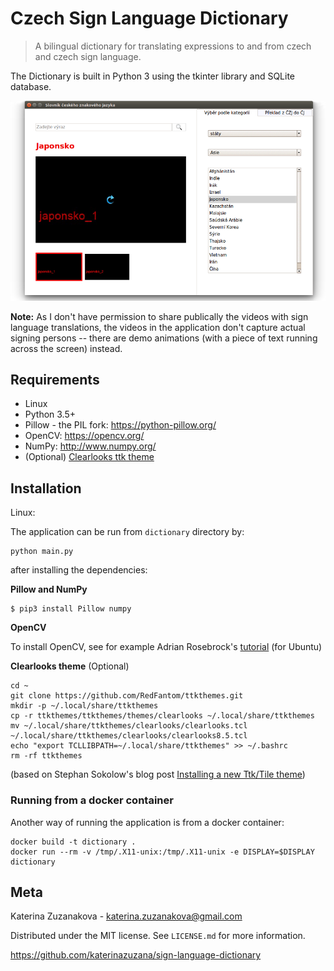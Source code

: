 # Czech Sign Language Dictionary

> A bilingual dictionary for translating expressions to and from czech and czech sign language.

The Dictionary is built in Python 3 using the tkinter library and SQLite database.



![screenshot](screenshot.png)

**Note:** As I don't have permission to share publically the videos with sign language translations, the videos in the application don't capture actual signing persons -- there are demo animations (with a piece of text running across the screen) instead.

## Requirements

* Linux
* Python 3.5+
* Pillow - the PIL fork: https://python-pillow.org/
* OpenCV: https://opencv.org/
* NumPy: http://www.numpy.org/
* (Optional) [Clearlooks ttk theme](https://github.com/RedFantom/ttkthemes/tree/master/ttkthemes/themes/clearlooks)

## Installation

Linux:

The application can be run from `dictionary` directory by:
```
python main.py
```
after installing the dependencies:

**Pillow and NumPy**

```
$ pip3 install Pillow numpy
```
**OpenCV**

To install OpenCV, see for example Adrian Rosebrock's [tutorial](https://www.pyimagesearch.com/2016/10/24/ubuntu-16-04-how-to-install-opencv/) (for Ubuntu)

**Clearlooks theme** (Optional)
```
cd ~
git clone https://github.com/RedFantom/ttkthemes.git
mkdir -p ~/.local/share/ttkthemes
cp -r ttkthemes/ttkthemes/themes/clearlooks ~/.local/share/ttkthemes
mv ~/.local/share/ttkthemes/clearlooks/clearlooks.tcl ~/.local/share/ttkthemes/clearlooks/clearlooks8.5.tcl
echo "export TCLLIBPATH=~/.local/share/ttkthemes" >> ~/.bashrc
rm -rf ttkthemes
```
(based on Stephan Sokolow's blog post [Installing a new Ttk/Tile theme](http://blog.ssokolow.com/archives/2011/10/01/installing-a-new-ttktile-theme/))

### Running from a docker container

Another way of running the application is from a docker container:
```
docker build -t dictionary .
docker run --rm -v /tmp/.X11-unix:/tmp/.X11-unix -e DISPLAY=$DISPLAY dictionary
```

## Meta

Katerina Zuzanakova - katerina.zuzanakova@gmail.com

Distributed under the MIT license. See ``LICENSE.md`` for more information.

https://github.com/katerinazuzana/sign-language-dictionary
